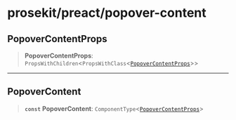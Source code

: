# prosekit/preact/popover-content

<a id="PopoverContentProps" name="PopoverContentProps"></a>

## PopoverContentProps

> **PopoverContentProps**: `PropsWithChildren`\<`PropsWithClass`\<[`PopoverContentProps`](../lit/popover-content.md#PopoverContentProps)\>\>

***

<a id="PopoverContent" name="PopoverContent"></a>

## PopoverContent

> **`const`** **PopoverContent**: `ComponentType`\<[`PopoverContentProps`](popover-content.md#PopoverContentProps)\>
